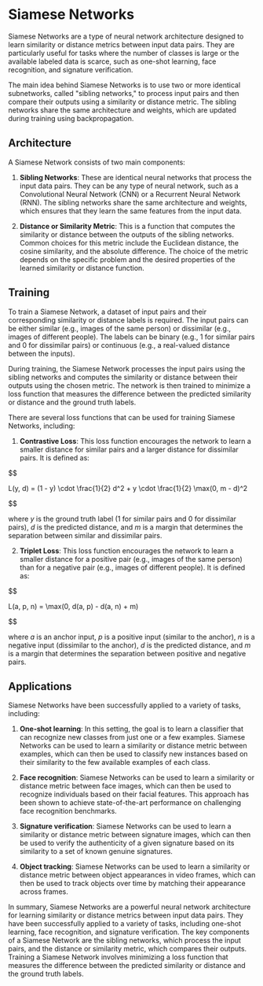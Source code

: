# Siamese Networks

Siamese Networks are a type of neural network architecture designed to learn similarity or distance metrics between input data pairs. They are particularly useful for tasks where the number of classes is large or the available labeled data is scarce, such as one-shot learning, face recognition, and signature verification.

The main idea behind Siamese Networks is to use two or more identical subnetworks, called "sibling networks," to process input pairs and then compare their outputs using a similarity or distance metric. The sibling networks share the same architecture and weights, which are updated during training using backpropagation.

## Architecture

A Siamese Network consists of two main components:

1. **Sibling Networks**: These are identical neural networks that process the input data pairs. They can be any type of neural network, such as a Convolutional Neural Network (CNN) or a Recurrent Neural Network (RNN). The sibling networks share the same architecture and weights, which ensures that they learn the same features from the input data.

2. **Distance or Similarity Metric**: This is a function that computes the similarity or distance between the outputs of the sibling networks. Common choices for this metric include the Euclidean distance, the cosine similarity, and the absolute difference. The choice of the metric depends on the specific problem and the desired properties of the learned similarity or distance function.

## Training

To train a Siamese Network, a dataset of input pairs and their corresponding similarity or distance labels is required. The input pairs can be either similar (e.g., images of the same person) or dissimilar (e.g., images of different people). The labels can be binary (e.g., 1 for similar pairs and 0 for dissimilar pairs) or continuous (e.g., a real-valued distance between the inputs).

During training, the Siamese Network processes the input pairs using the sibling networks and computes the similarity or distance between their outputs using the chosen metric. The network is then trained to minimize a loss function that measures the difference between the predicted similarity or distance and the ground truth labels.

There are several loss functions that can be used for training Siamese Networks, including:

1. **Contrastive Loss**: This loss function encourages the network to learn a smaller distance for similar pairs and a larger distance for dissimilar pairs. It is defined as:

   
$$

   L(y, d) = (1 - y) \cdot \frac{1}{2} d^2 + y \cdot \frac{1}{2} \max(0, m - d)^2
   
$$


   where $y$ is the ground truth label (1 for similar pairs and 0 for dissimilar pairs), $d$ is the predicted distance, and $m$ is a margin that determines the separation between similar and dissimilar pairs.

2. **Triplet Loss**: This loss function encourages the network to learn a smaller distance for a positive pair (e.g., images of the same person) than for a negative pair (e.g., images of different people). It is defined as:

   
$$

   L(a, p, n) = \max(0, d(a, p) - d(a, n) + m)
   
$$


   where $a$ is an anchor input, $p$ is a positive input (similar to the anchor), $n$ is a negative input (dissimilar to the anchor), $d$ is the predicted distance, and $m$ is a margin that determines the separation between positive and negative pairs.

## Applications

Siamese Networks have been successfully applied to a variety of tasks, including:

1. **One-shot learning**: In this setting, the goal is to learn a classifier that can recognize new classes from just one or a few examples. Siamese Networks can be used to learn a similarity or distance metric between examples, which can then be used to classify new instances based on their similarity to the few available examples of each class.

2. **Face recognition**: Siamese Networks can be used to learn a similarity or distance metric between face images, which can then be used to recognize individuals based on their facial features. This approach has been shown to achieve state-of-the-art performance on challenging face recognition benchmarks.

3. **Signature verification**: Siamese Networks can be used to learn a similarity or distance metric between signature images, which can then be used to verify the authenticity of a given signature based on its similarity to a set of known genuine signatures.

4. **Object tracking**: Siamese Networks can be used to learn a similarity or distance metric between object appearances in video frames, which can then be used to track objects over time by matching their appearance across frames.

In summary, Siamese Networks are a powerful neural network architecture for learning similarity or distance metrics between input data pairs. They have been successfully applied to a variety of tasks, including one-shot learning, face recognition, and signature verification. The key components of a Siamese Network are the sibling networks, which process the input pairs, and the distance or similarity metric, which compares their outputs. Training a Siamese Network involves minimizing a loss function that measures the difference between the predicted similarity or distance and the ground truth labels.
